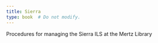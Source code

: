 ```yaml
---
title: Sierra 
type: book  # Do not modify.
---
```


Procedures for managing the Sierra ILS at the Mertz Library
